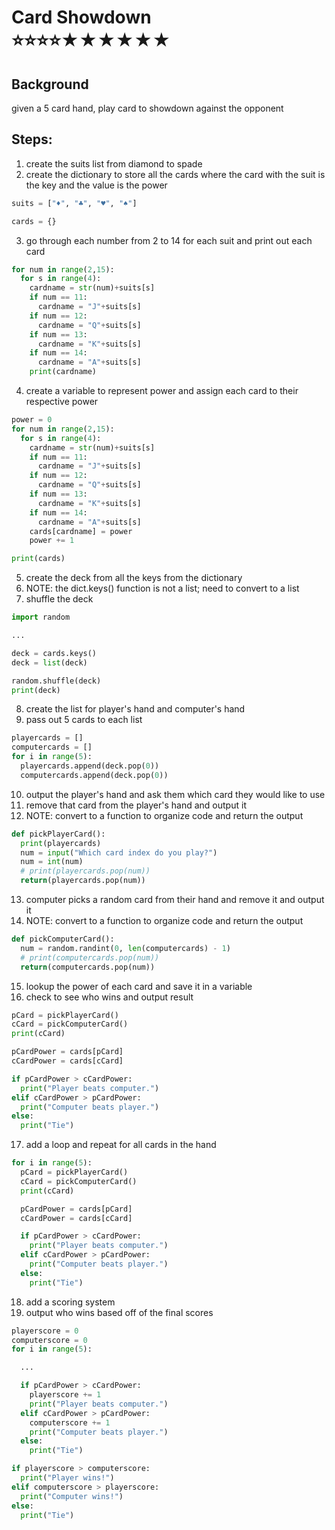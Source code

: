 # Card Showdown <br> ⭐⭐⭐⭐★★★★★★

## Background

given a 5 card hand, play card to showdown against the opponent

## Steps:

1. create the suits list from diamond to spade
2. create the dictionary to store all the cards where the card with the suit is the key and the value is the power

```python
suits = ["♦", "♣", "♥", "♠"]

cards = {}
```

3. go through each number from 2 to 14 for each suit and print out each card

```python
for num in range(2,15):
  for s in range(4):
    cardname = str(num)+suits[s]
    if num == 11:
      cardname = "J"+suits[s]
    if num == 12:
      cardname = "Q"+suits[s]
    if num == 13:
      cardname = "K"+suits[s]
    if num == 14:
      cardname = "A"+suits[s]
    print(cardname)
```

4. create a variable to represent power and assign each card to their respective power

```python
power = 0
for num in range(2,15):
  for s in range(4):
    cardname = str(num)+suits[s]
    if num == 11:
      cardname = "J"+suits[s]
    if num == 12:
      cardname = "Q"+suits[s]
    if num == 13:
      cardname = "K"+suits[s]
    if num == 14:
      cardname = "A"+suits[s]
    cards[cardname] = power
    power += 1

print(cards)
```

5. create the deck from all the keys from the dictionary
6. NOTE: the dict.keys() function is not a list; need to convert to a list
7. shuffle the deck

```python
import random

...

deck = cards.keys()
deck = list(deck)

random.shuffle(deck)
print(deck)
```

8. create the list for player's hand and computer's hand
9. pass out 5 cards to each list

```python
playercards = []
computercards = []
for i in range(5):
  playercards.append(deck.pop(0))
  computercards.append(deck.pop(0))
```

10. output the player's hand and ask them which card they would like to use
11. remove that card from the player's hand and output it
12. NOTE: convert to a function to organize code and return the output

```python
def pickPlayerCard():
  print(playercards)
  num = input("Which card index do you play?")
  num = int(num)
  # print(playercards.pop(num))
  return(playercards.pop(num))
```

13. computer picks a random card from their hand and remove it and output it
14. NOTE: convert to a function to organize code and return the output

```python
def pickComputerCard():
  num = random.randint(0, len(computercards) - 1)
  # print(computercards.pop(num))
  return(computercards.pop(num))
```

15. lookup the power of each card and save it in a variable
16. check to see who wins and output result

```python
pCard = pickPlayerCard()
cCard = pickComputerCard()
print(cCard)

pCardPower = cards[pCard]
cCardPower = cards[cCard]

if pCardPower > cCardPower:
  print("Player beats computer.")
elif cCardPower > pCardPower:
  print("Computer beats player.")
else:
  print("Tie")
```

17. add a loop and repeat for all cards in the hand

```python
for i in range(5):
  pCard = pickPlayerCard()
  cCard = pickComputerCard()
  print(cCard)

  pCardPower = cards[pCard]
  cCardPower = cards[cCard]

  if pCardPower > cCardPower:
    print("Player beats computer.")
  elif cCardPower > pCardPower:
    print("Computer beats player.")
  else:
    print("Tie")
```

18. add a scoring system
19. output who wins based off of the final scores

```python
playerscore = 0
computerscore = 0
for i in range(5):

  ...

  if pCardPower > cCardPower:
    playerscore += 1
    print("Player beats computer.")
  elif cCardPower > pCardPower:
    computerscore += 1
    print("Computer beats player.")
  else:
    print("Tie")

if playerscore > computerscore:
  print("Player wins!")
elif computerscore > playerscore:
  print("Computer wins!")
else:
  print("Tie")
```
